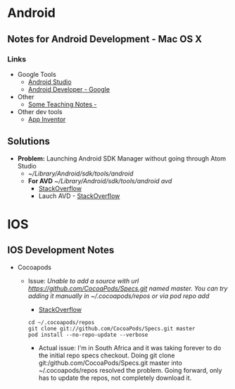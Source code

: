 # Android
## Notes for Android Development - Mac OS X
### Links
* Google Tools
  * [Android Studio](https://developer.android.com/studio/index.html)
  * [Android Developer - Google](https://developer.android.com/index.html)
* Other
  * [Some Teaching Notes - ](https://www3.ntu.edu.sg/home/ehchua/programming/android/Android_HowTo.html#zz-2.)
* Other dev tools
  * [App Inventor](http://appinventor.mit.edu/explore/)

## Solutions
* **Problem:** Launching Android SDK Manager without going through Atom Studio
  * *~/Library/Android/sdk/tools/android*
  * **For AVD** *~/Library/Android/sdk/tools/android avd*
    * [StackOverflow](http://stackoverflow.com/questions/16271242/launch-android-sdk-manager-tools-directory-doesnt-exist-mac)
    * Lauch AVD - [StackOverflow](http://stackoverflow.com/questions/8119282/dont-see-android-sdk-and-avd-manager-when-execute-android-tool-command)

# IOS
## IOS Development Notes

* Cocoapods
  * Issue: *Unable to add a source with url https://github.com/CocoaPods/Specs.git named master. You can try adding it manually in ~/.cocoapods/repos or via pod repo add*
    * [StackOverflow](http://stackoverflow.com/questions/33649114/since-i-installed-xcode-7-1-1-and-updatet-on-osx-10-11-1-i-get-an-git-error)

    ```
    cd ~/.cocoapods/repos
    git clone git://github.com/CocoaPods/Specs.git master
    pod install --no-repo-update --verbose
    ```
    * Actual issue: I'm in South Africa and it was taking forever to do the initial repo specs checkout. Doing git clone git:/github.com/CocoaPods/Specs.git master into ~/.cocoapods/repos resolved the problem. Going forward, only has to update the repos, not completely download it.
